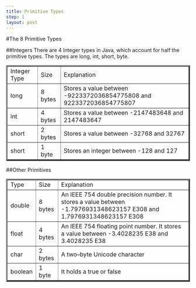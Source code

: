```yaml
---
title: Primitive Types
step: 1
layout: post
---
```


#The 8 Primitive Types

##Integers
There are 4 Integer types in Java, which account for half the primitive types. The types are long, int, short, byte.

<table border="3" cellpadding="10" cellspacing="5">
<tr>
<td>Integer Type</td>
<td> Size</td>
<td> Explanation </td>
</tr>
<tr>
<td>long</td>
<td> 8 bytes</td>
<td> Stores a value between -9223372036854775808 and 9223372036854775807 </td>
</tr>
<tr>
<td>int</td>
<td>4 bytes</td>
<td> Stores a value between -2147483648 and 2147483647 </td>
</tr>
<tr>
<td>short</td>
<td>2 bytes</td>
<td> Stores a value between -32768 and 32767 </td>
</tr>
<tr>
<td>short</td>
<td>1 byte</td>
<td>Stores an integer between -128 and 127</td>
</tr>
</table>


##Other Primitives


<table border="3" cellpadding="5" cellspacing="5">
<tr>
<td>Type</td>
<td> Size</td>
<td> Explanation </td>
</tr>
<tr>
<td>double</td>
<td> 8 bytes</td>
<td> An IEEE 754 double precision number. It stores a value between -1.7976931348623157 E308 and 1.7976931348623157 E308</td>
</tr>
<tr>
<td>float</td>
<td>4 bytes</td>
<td> An IEEE 754 floating point number. It stores a value between -3.4028235 E38 and 3.4028235 E38 </td>
</tr>
<tr>
<td>char</td>
<td>2 bytes</td>
<td>A two–byte Unicode character </td>
</tr>
<tr>
<td>boolean</td>
<td>1 byte</td>
<td>It holds a true or false</td>
</tr>
</table>